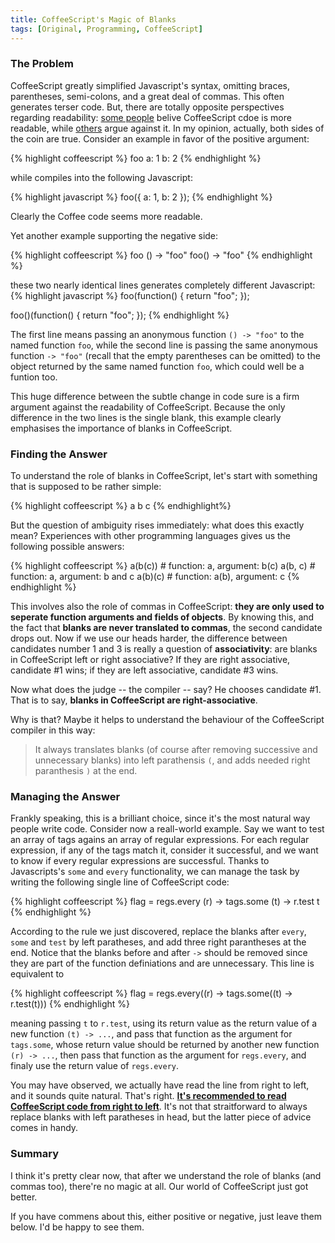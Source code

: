 ```yaml
---
title: CoffeeScript's Magic of Blanks
tags: [Original, Programming, CoffeeScript]
---
```


### The Problem
CoffeeScript greatly simplified Javascript's syntax, omitting braces, parentheses, semi-colons, and a great deal of commas. This often generates terser code. But, there are totally opposite perspectives regarding readability: [some people](http://buhrmi.tumblr.com/post/5371876452/how-coffeescript-makes-jquery-more-fun-than-ever) belive CoffeeScript cdoe is more readable, while [others](http://ceronman.com/2012/09/17/coffeescript-less-typing-bad-readability/) argue against it. In my opinion, actually, both sides of the coin are true. Consider an example in favor of the positive argument:

{% highlight coffeescript %}
foo
    a: 1
    b: 2
{% endhighlight %}

while compiles into the following Javascript:

{% highlight javascript %}
foo({
    a: 1,
    b: 2
});
{% endhighlight %}

Clearly the Coffee code seems more readable.

Yet another example supporting the negative side:

{% highlight coffeescript %}
foo () -> "foo"
foo() -> "foo"
{% endhighlight %}

these two nearly identical lines generates completely different Javascript:
{% highlight javascript %}
foo(function() {
    return "foo";
});

foo()(function() {
    return "foo";
});
{% endhighlight %}

The first line means passing an anonymous function `() -> "foo"` to the named function `foo`, while the second line is passing the same anonymous function `-> "foo"` (recall that the empty parentheses can be omitted) to the object returned by the same named function `foo`, which could well be a funtion too. 

This huge difference between the subtle change in code sure is a firm argument against the readability of CoffeeScript. Because the only difference in the two lines is the single blank, this example clearly emphasises the importance of blanks in CoffeeScript.

### Finding the Answer
To understand the role of blanks in CoffeeScript, let's start with something that is supposed to be rather simple:

{% highlight coffeescript %}
a b c
{% endhighlight%}

But the question of ambiguity rises immediately: what does this exactly mean? Experiences with other programming languages gives us the following possible answers:

{% highlight coffeescript %}
a(b(c))  # function: a, argument: b(c)
a(b, c)  # function: a, argument: b and c
a(b)(c)  # function: a(b), argument: c
{% endhighlight %}

This involves also the role of commas in CoffeeScript: **they are only used to seperate function arguments and fields of objects**. By knowing this, and the fact that **blanks are never translated to commas**, the second candidate drops out. Now if we use our heads harder, the difference between candidates number 1 and 3 is really a question of **associativity**: are blanks in CoffeeScript left or right associative? If they are right associative, candidate #1 wins; if they are left associative, candidate #3 wins.

Now what does the judge -- the compiler -- say? He chooses candidate #1. That is to say, **blanks in CoffeeScript are right-associative**.

Why is that? Maybe it helps to understand the behaviour of the CoffeeScript compiler in this way:

> It always translates blanks (of course after removing successive and unnecessary blanks) into left parathensis `(`, and adds needed right paranthesis `)` at the end.

### Managing the Answer
Frankly speaking, this is a brilliant choice, since it's the most natural way people write code. Consider now a reall-world example. Say we want to test an array of tags agains an array of regular expressions. For each regular expression, if any of the tags match it, consider it successful, and we want to know if every regular expressions are successful. Thanks to Javascripts's `some` and `every` functionality, we can manage the task by writing the following single line of CoffeeScript code:

{% highlight coffeescript %}
flag = regs.every (r) -> tags.some (t) -> r.test t
{% endhighlight %}

According to the rule we just discovered, replace the blanks after `every`, `some` and `test` by left paratheses, and add three right parantheses at the end. Notice that the blanks before and after `->` should be removed since they are part of the function definiations and are unnecessary. This line is equivalent to 

{% highlight coffeescript %}
flag = regs.every((r) -> tags.some((t) -> r.test(t)))
{% endhighlight %}

meaning passing `t` to `r.test`, using its return value as the return value of a new function `(t) -> ...`, and pass that function as the argument for `tags.some`, whose return value should be returned by another new function `(r) -> ...`, then pass that function as the argument for `regs.every`, and finaly use the return value of `regs.every`.

You may have observed, we actually have read the line from right to left, and it sounds quite natural. That's right. **[It's recommended to read CoffeeScript code from right to left](http://coffeescript.carbonfive.com/)**. It's not that straitforward to always replace blanks with left paratheses in head, but the latter piece of advice comes in handy.

### Summary
I think it's pretty clear now, that after we understand the role of blanks (and commas too), there're no magic at all. Our world of CoffeeScript just got better.

If you have commens about this, either positive or negative, just leave them below. I'd be happy to see them.
